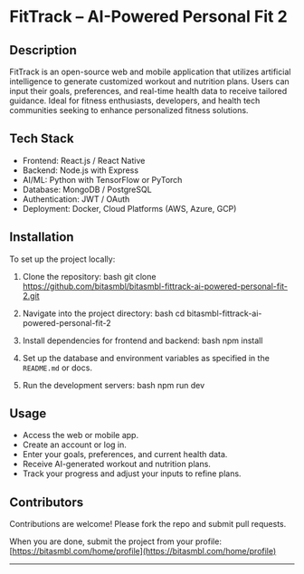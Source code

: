 # FitTrack – AI-Powered Personal Fit 2

## Description

FitTrack is an open-source web and mobile application that utilizes artificial intelligence to generate customized workout and nutrition plans. Users can input their goals, preferences, and real-time health data to receive tailored guidance. Ideal for fitness enthusiasts, developers, and health tech communities seeking to enhance personalized fitness solutions.

## Tech Stack
- Frontend: React.js / React Native
- Backend: Node.js with Express
- AI/ML: Python with TensorFlow or PyTorch
- Database: MongoDB / PostgreSQL
- Authentication: JWT / OAuth
- Deployment: Docker, Cloud Platforms (AWS, Azure, GCP)

## Installation

To set up the project locally:

1. Clone the repository:
   bash
   git clone https://github.com/bitasmbl/bitasmbl-fittrack-ai-powered-personal-fit-2.git
   
2. Navigate into the project directory:
   bash
   cd bitasmbl-fittrack-ai-powered-personal-fit-2
   
3. Install dependencies for frontend and backend:
   bash
   npm install
   
4. Set up the database and environment variables as specified in the `README.md` or docs.
5. Run the development servers:
   bash
   npm run dev
   

## Usage

- Access the web or mobile app.
- Create an account or log in.
- Enter your goals, preferences, and current health data.
- Receive AI-generated workout and nutrition plans.
- Track your progress and adjust your inputs to refine plans.

## Contributors
Contributions are welcome! Please fork the repo and submit pull requests.

When you are done, submit the project from your profile: [https://bitasmbl.com/home/profile](https://bitasmbl.com/home/profile)

---